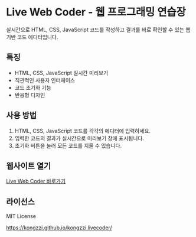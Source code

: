 # Live Web Coder - 웹 프로그래밍 연습장

실시간으로 HTML, CSS, JavaScript 코드를 작성하고 결과를 바로 확인할 수 있는 웹 기반 코드 에디터입니다.

## 특징

- HTML, CSS, JavaScript 실시간 미리보기
- 직관적인 사용자 인터페이스
- 코드 초기화 기능
- 반응형 디자인

## 사용 방법

1. HTML, CSS, JavaScript 코드를 각각의 에디터에 입력하세요.
2. 입력한 코드의 결과가 실시간으로 미리보기 창에 표시됩니다.
3. 초기화 버튼을 눌러 모든 코드를 지울 수 있습니다.

## 웹사이트 열기

[Live Web Coder 바로가기](https://kongzzi.github.io/kongzzi.livecoder)

## 라이선스

MIT License


https://kongzzi.github.io/kongzzi.livecoder/
